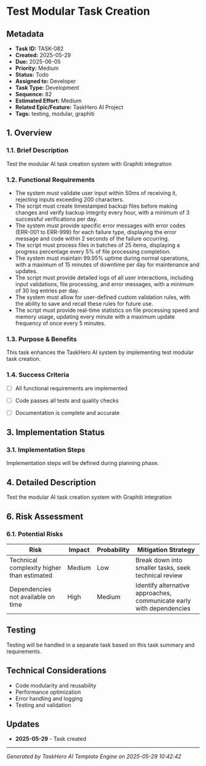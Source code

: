 

# Test Modular Task Creation

## Metadata
- **Task ID:** TASK-082
- **Created:** 2025-05-29
- **Due:** 2025-06-05
- **Priority:** Medium
- **Status:** Todo
- **Assigned to:** Developer
- **Task Type:** Development
- **Sequence:** 82
- **Estimated Effort:** Medium
- **Related Epic/Feature:** TaskHero AI Project
- **Tags:** testing, modular, graphiti

## 1. Overview
### 1.1. Brief Description
Test the modular AI task creation system with Graphiti integration

### 1.2. Functional Requirements
- The system must validate user input within 50ms of receiving it, rejecting inputs exceeding 200 characters.
- The script must create timestamped backup files before making changes and verify backup integrity every hour, with a minimum of 3 successful verifications per day.
- The system must provide specific error messages with error codes (ERR-001 to ERR-999) for each failure type, displaying the error message and code within 2 seconds of the failure occurring.
- The script must process files in batches of 25 items, displaying a progress percentage every 5% of file processing completion.
- The system must maintain 99.95% uptime during normal operations, with a maximum of 15 minutes of downtime per day for maintenance and updates.
- The script must provide detailed logs of all user interactions, including input validations, file processing, and error messages, with a minimum of 30 log entries per day.
- The system must allow for user-defined custom validation rules, with the ability to save and recall these rules for future use.
- The script must provide real-time statistics on file processing speed and memory usage, updating every minute with a maximum update frequency of once every 5 minutes.

### 1.3. Purpose & Benefits
This task enhances the TaskHero AI system by implementing test modular task creation.

### 1.4. Success Criteria
- [ ] All functional requirements are implemented
- [ ] Code passes all tests and quality checks
- [ ] Documentation is complete and accurate


## 3. Implementation Status

### 3.1. Implementation Steps
Implementation steps will be defined during planning phase.
## 4. Detailed Description
Test the modular AI task creation system with Graphiti integration



## 6. Risk Assessment
### 6.1. Potential Risks
| Risk | Impact | Probability | Mitigation Strategy |
|------|--------|-------------|-------------------|
| Technical complexity higher than estimated | Medium | Low | Break down into smaller tasks, seek technical review |
| Dependencies not available on time | High | Medium | Identify alternative approaches, communicate early with dependencies |





## Testing
Testing will be handled in a separate task based on this task summary and requirements.



## Technical Considerations
- Code modularity and reusability
- Performance optimization
- Error handling and logging
- Testing and validation








## Updates
- **2025-05-29** - Task created
---
*Generated by TaskHero AI Template Engine on 2025-05-29 10:42:42* 